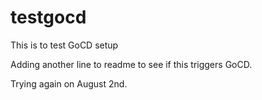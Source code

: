 # testgocd
This is to test GoCD setup

Adding another line to readme to see if this triggers GoCD.

Trying again on August 2nd.
